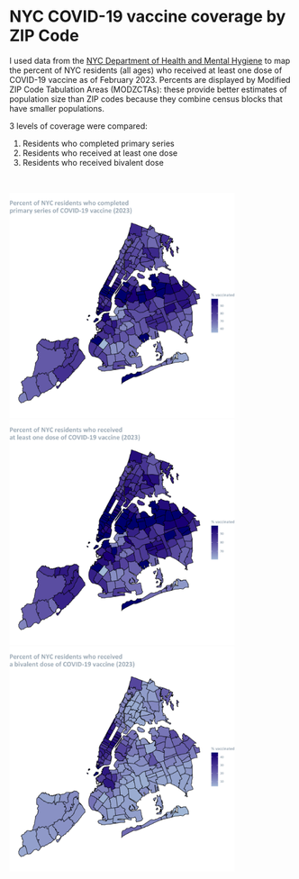 # NYC COVID-19 vaccine coverage by ZIP Code

I used data from the [NYC Department of Health and Mental Hygiene](https://github.com/nychealth/covid-vaccine-data) to map the percent of NYC residents (all ages) who received at least one dose of COVID-19 vaccine as of February 2023. Percents are displayed by Modified ZIP Code Tabulation Areas (MODZCTAs): these provide better estimates of population size than ZIP codes because they combine census blocks that have smaller populations.  
  
  
  
3 levels of coverage were compared:
 1. Residents who completed primary series
 2. Residents who received at least one dose
 3. Residents who received bivalent dose

<br>
<p float="left">
  <img src="map_1.png" width="400" />
  <img src="map_2.png" width="400" /> 
  <img src="map_3.png" width="400" /> 
</p>
<br>


